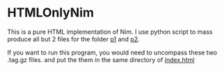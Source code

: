 # HTMLOnlyNim
This is a pure HTML implementation of Nim. I use python script to mass produce all but 2 files for the folder [p1](p1.tar.gz) and [p2](p2.tar.gz). 

If you want to run this program, you would need to uncompass these two .tag.gz files. and put the them in the same directory of [index.html](index.html)
